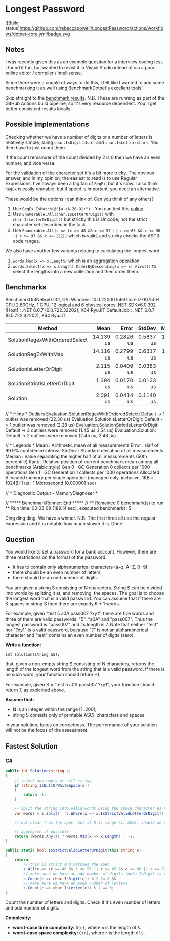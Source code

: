 # Longest Password

![Build status]https://github.com/rebeccapowell/LongestPassword/actions/workflows/dotnet-core.yml/badge.svg

## Notes

I was recently given this as an example question for a interview coding test. I found it fun, but wanted to revist it in Visual Studio intead of via a poor online editor / compiler / intellisense.

Since there were a couple of ways to do this, I felt like I wanted to add some benchmarking it as well using [BenchmarkDotnet's](https://github.com/dotnet/BenchmarkDotNet) excellent tools.'

Skip straight to the [benchmark results](https://rebeccapowell.github.io/LongestPassword/dev/bench/index.html). N.B. These are running as part of the GitHub Actions build pipeline, so it's very resource dependent. You'll get better consistent results locally.

## Possible Implementations

Checking whether we have a number of digits or a number of letters is relatively simple, suing `char.IsDigit(char)` and `char.IsLetter(char)`. You then have to just count them.

If the count remainder of the count divided by 2 is 0 then we have an even number, and vice versa.

For the validation of the character set it's a bit more tricky. The obvious answer, and in my opinion, the easiest to read is to use Regular Expressions. I've always been a big fan of `RegEx`, but it's slow. I also think `RegEx` is easily readable, but if speed is important, you need an alternative.

These would be the options I can think of. Can you think of any others?

1. Use `RegEx.IsMatch(@"[a-zA-Z0-9]+")` - You can test this [online](https://regex101.com/).
1. Use `Enumerable.All(char.IsLetterOrDigit)` with `char.IsLetterOrDigit()` but strictly this is Unicode, not the strict character set described in the task.
1. Use `Enumerable.All(c => (c >= 48 && c <= 57 || c >= 65 && c <= 90 || c >= 97 && c <= 122))` which is valid, and stricky checks the ASCII code ranges.

We also have another few variants relating to calculating the longest word:

1. `words.Max(x => x.Length)` which is an aggregation operation
1. `words.Select(x => x.Length).OrderByDescending(x => x).First()` to select the lengths into a new collection and then order them.

## Benchmarks

BenchmarkDotNet=v0.13.1, OS=Windows 10.0.22000
Intel Core i7-10750H CPU 2.60GHz, 1 CPU, 12 logical and 6 physical cores
.NET SDK=6.0.302
  [Host]     : .NET 6.0.7 (6.0.722.32202), X64 RyuJIT
  DefaultJob : .NET 6.0.7 (6.0.722.32202), X64 RyuJIT


|                         Method |      Mean |     Error |    StdDev |    Median | Rank |  Gen 0 |  Gen 1 | Allocated |
|------------------------------- |----------:|----------:|----------:|----------:|-----:|-------:|-------:|----------:|
| SolutionRegexWithOrderedSelect | 14.139 us | 0.2826 us | 0.5837 us | 13.978 us |    3 | 3.5248 | 0.0305 |  22,112 B |
|           SolutionRegExWithMax | 14.116 us | 0.2799 us | 0.6317 us | 13.968 us |    3 | 3.5095 | 0.0305 |  22,112 B |
|        SolutionIsLetterOrDigit |  2.115 us | 0.0409 us | 0.0383 us |  2.110 us |    2 | 0.2403 |      - |   1,520 B |
|  SolutionStrictIsLetterOrDigit |  1.394 us | 0.0170 us | 0.0133 us |  1.396 us |    1 | 0.1488 |      - |     944 B |
|                       Solution |  2.091 us | 0.0414 us | 0.1140 us |  2.053 us |    2 | 0.1678 |      - |   1,072 B |

// * Hints *
Outliers
  Evaluation.SolutionRegexWithOrderedSelect: Default -> 1 outlier  was  removed (22.30 us)
  Evaluation.SolutionIsLetterOrDigit: Default        -> 1 outlier  was  removed (2.28 us)
  Evaluation.SolutionStrictIsLetterOrDigit: Default  -> 3 outliers were removed (1.45 us..1.54 us)
  Evaluation.Solution: Default                       -> 2 outliers were removed (2.45 us, 2.48 us)

// * Legends *
  Mean      : Arithmetic mean of all measurements
  Error     : Half of 99.9% confidence interval
  StdDev    : Standard deviation of all measurements
  Median    : Value separating the higher half of all measurements (50th percentile)
  Rank      : Relative position of current benchmark mean among all benchmarks (Arabic style)
  Gen 0     : GC Generation 0 collects per 1000 operations
  Gen 1     : GC Generation 1 collects per 1000 operations
  Allocated : Allocated memory per single operation (managed only, inclusive, 1KB = 1024B)
  1 us      : 1 Microsecond (0.000001 sec)

// * Diagnostic Output - MemoryDiagnoser *


// ***** BenchmarkRunner: End *****
// ** Remained 0 benchmark(s) to run **
Run time: 00:03:09 (189.14 sec), executed benchmarks: 5

Ding ding ding. We have a winner. N.B. The first three all use the regular expression and it is notable how much slower it is. Done.

## Question

You would like to set a password for a bank account. However, there are three restrictions on the format of the password:

* it has to contain only alphanumerical characters (a−z, A−Z, 0−9);
* there should be an even number of letters;
* there should be an odd number of digits.

You are given a string S consisting of N characters. String S can be divided into words by splitting it at, and removing, the spaces. The goal is to choose the longest word that is a valid password. You can assume that if there are K spaces in string S then there are exactly K + 1 words.

For example, given "test 5 a0A pass007 ?xy1", there are five words and three of them are valid passwords: "5", "a0A" and "pass007". Thus the longest password is "pass007" and its length is 7. Note that neither "test" nor "?xy1" is a valid password, because "?" is not an alphanumerical character and "test" contains an even number of digits (zero).

**Write a function:**

`int solution(string &S);`

that, given a non-empty string S consisting of N characters, returns the length of the longest word from the string that is a valid password. If there is no such word, your function should return −1.

For example, given S = "test 5 a0A pass007 ?xy1", your function should return 7, as explained above.

**Assume that:**

* N is an integer within the range [1..200];
* string S consists only of printable ASCII characters and spaces.

In your solution, focus on correctness. The performance of your solution will not be the focus of the assessment.

## Fastest Solution

### C#

```csharp
public int Solution(string s)
{
    // reject any empty or null string
    if (string.IsNullOrWhiteSpace(s))
    {
        return -1;
    }

    // split the string into valid words using the space character as the delimiter
    var words = s.Split(' ').Where(x => x.IsStrictValidLetterOrDigit()).ToList();

    // not clear from the spec, but if N is range [1..200], should we error if it is too large?

    // aggregate if possible
    return (words.Any()) ? words.Max(x => x.Length) : -1;
}

public static bool IsStrictValidLetterOrDigit(this string s)
{
    return
        // this is strict and matches the spec
        s.All(c => (c >= 48 && c <= 57 || c >= 65 && c <= 90 || c >= 97 && c <= 122)) &&
        // make sure we have an odd number of digits (note IsDigit is radix-10 digit) IsNumber is any unicode number
        s.Count(c => char.IsDigit(c)) % 2 != 0 &&
        // make sure we have an even number of letters 
        s.Count(c => char.IsLetter(c)) % 2 == 0;
}
```

Count the number of letters and digits. Check if it's even number of letters and odd number of digits.

**Complexity:**

* **worst-case time complexity:** `O(n)`, where `n` is the length of `S`.
* **worst-case space complexity:** `O(n)`, where `n` is the length of `S`.
